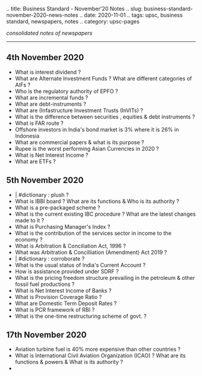 .. title: Business Standard - November'20  Notes
.. slug: business-standard-november-2020-news-notes
.. date: 2020-11-01 
.. tags: upsc, business standard, newspapers, notes
.. category: upsc-pages

*consolidated notes of newspapers*
<!-- TEASER_END -->

***

## 4th November 2020 
- What is interest dividend ? 
- What are Alternate Investment Funds ? What are different categories of AIFs ? 
- Who is the regulatory authority of EPFO ? 
- What are incremental funds ? 
- What are debt-instruments ? 
- What are (Infastructure Investment Trusts (InVITs) ? 
- What is the difference between securities , equities & debt instruments ?
- What is FAR route ? 
- Offshore investors in India's bond market is 3% where it is 26% in Indonesia
- What are commercial papers & what is its purpose ? 
- Rupee is the worst performing Asian Currencies in 2020 ?
- What is Net Interest Income ? 
- What are ETFs ? 

## 5th November 2020
- | #dictionary : plush ?
- What is IBBI board ? What are its functions & Who is its authority ? 
- What is a pre-packaged scheme ? 
- What is the current existing IBC procedure ? What are the latest changes made to it ? 
- What is Purchasing Manager's Index ? 
- What is the contribution of the services sector in income to the economy ? 
- What is Arbitration & Conciliation Act, 1996 ? 
- What was Arbitration & Concilliation (Amendment) Act 2019 ? 
- | #dictionary : corroborate ? 
- What is the usual status of India's Current Account ? 
- How is assistance provided under SDRF ? 
- What is the pricing freedom structure prevailing in the petroleum & other fossil fuel productions ? 
- What is Net Interest Income of Banks ? 
- What is Provision Coverage Ratio ?
- What are Domestic Term Deposit Rates ? 
- What is PCR framework of RBI ? 
- What is the one-time restructuring scheme of govt. ? 

## 17th November 2020
- Aviation turbine fuel is 40% more expensive than other countries ? 
- What is International Civil Aviation Organization (ICAO) ? What are its functions & powers & What is its authority ? 
- 
